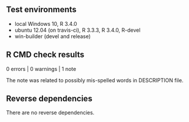 ## Test environments
* local Windows 10, R 3.4.0
* ubuntu 12.04 (on travis-ci), R 3.3.3, R 3.4.0, R-devel
* win-builder (devel and release)

## R CMD check results

0 errors | 0 warnings | 1 note

The note was related to possibly mis-spelled words in DESCRIPTION file.

## Reverse dependencies

There are no reverse dependencies.

